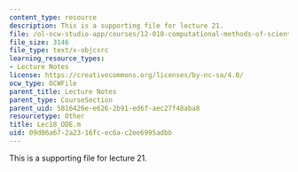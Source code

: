 ```yaml
---
content_type: resource
description: This is a supporting file for lecture 21.
file: /ol-ocw-studio-app/courses/12-010-computational-methods-of-scientific-programming-fall-2011/09d06a672a2316fcec6ac2ee6995adbb_Lec18_ODE.m
file_size: 3146
file_type: text/x-objcsrc
learning_resource_types:
- Lecture Notes
license: https://creativecommons.org/licenses/by-nc-sa/4.0/
ocw_type: OCWFile
parent_title: Lecture Notes
parent_type: CourseSection
parent_uid: 5816426e-e626-2b91-ed6f-aec27f48aba8
resourcetype: Other
title: Lec18_ODE.m
uid: 09d06a67-2a23-16fc-ec6a-c2ee6995adbb
---
```

This is a supporting file for lecture 21.